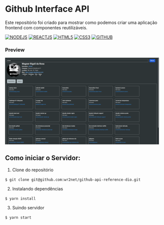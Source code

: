 # Github Interface API
Este repositório foi criado para mostrar como podemos criar uma aplicação frontend com componentes reutilizáveis.

[![NODEJS](https://img.shields.io/badge/nodejs-green?style=for-the-badge)](#)
[![REACTJS](https://img.shields.io/badge/reactjs-blue?style=for-the-badge)](#)
[![HTML5](https://img.shields.io/badge/html5-orange?style=for-the-badge)](#)
[![CSS3](https://img.shields.io/badge/css3-purple?style=for-the-badge)](#)
[![GITHUB](https://img.shields.io/badge/github-black?style=for-the-badge)](#)

### Preview
![Retorno Pesquisa](image/preview.png)


## Como iniciar o Servidor:

1. Clone do repositório

`$ git clone git@github.com:wr2net/github-api-reference-dio.git`

2. Instalando dependências

`$ yarn install`

3. Suindo servidor

`$ yarn start`

